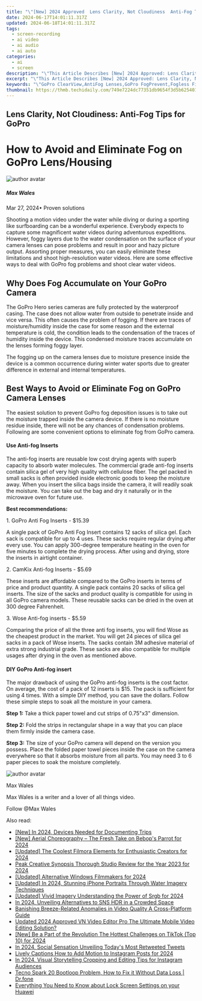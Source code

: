 ```yaml
---
title: "\"[New] 2024 Approved  Lens Clarity, Not Cloudiness  Anti-Fog Tips for GoPro\""
date: 2024-06-17T14:01:11.317Z
updated: 2024-06-18T14:01:11.317Z
tags: 
  - screen-recording
  - ai video
  - ai audio
  - ai auto
categories: 
  - ai
  - screen
description: "\"This Article Describes [New] 2024 Approved: Lens Clarity, Not Cloudiness: Anti-Fog Tips for GoPro\""
excerpt: "\"This Article Describes [New] 2024 Approved: Lens Clarity, Not Cloudiness: Anti-Fog Tips for GoPro\""
keywords: "\"GoPro ClearView,AntiFog Lenses,GoPro FogPrevent,Fogless Filters,LensClarityGoPro,NoCloudyLenses,GoPro Anti-Fog Tips\""
thumbnail: https://thmb.techidaily.com/749e7224dc77351db9654f3d5b625401a4538e3e09d897a36274e3de6aadbd39.jpg
---
```


## Lens Clarity, Not Cloudiness: Anti-Fog Tips for GoPro

# How to Avoid and Eliminate Fog on GoPro Lens/Housing

![author avatar](https://images.wondershare.com/filmora/article-images/max-wales-author.jpg)

##### Max Wales

 Mar 27, 2024• Proven solutions

 Shooting a motion video under the water while diving or during a sporting like surfboarding can be a wonderful experience. Everybody expects to capture some magnificent water videos during adventurous expeditions. However, foggy layers due to the water condensation on the surface of your camera lenses can pose problems and result in poor and hazy picture output. Assorting proper measures, you can easily eliminate these limitations and shoot high-resolution water videos. Here are some effective ways to deal with GoPro fog problems and shoot clear water videos.

## Why Does Fog Accumulate on Your GoPro Camera

 The GoPro Hero series cameras are fully protected by the waterproof casing. The case does not allow water from outside to penetrate inside and vice versa. This often causes the problem of fogging. If there are traces of moisture/humidity inside the case for some reason and the external temperature is cold, the condition leads to the condensation of the traces of humidity inside the device. This condensed moisture traces accumulate on the lenses forming foggy layer.

 The fogging up on the camera lenses due to moisture presence inside the device is a common occurrence during winter water sports due to greater difference in external and internal temperatures.

## Best Ways to Avoid or Eliminate Fog on GoPro Camera Lenses

 The easiest solution to prevent GoPro fog deposition issues is to take out the moisture trapped inside the camera device. If there is no moisture residue inside, there will not be any chances of condensation problems. Following are some convenient options to eliminate fog from GoPro camera.

#### Use Anti-fog Inserts

 The anti-fog inserts are reusable low cost drying agents with superb capacity to absorb water molecules. The commercial grade anti-fog inserts contain silica gel of very high quality with cellulose fiber. The gel packed in small sacks is often provided inside electronic goods to keep the moisture away. When you insert the silica bags inside the camera, it will readily soak the moisture. You can take out the bag and dry it naturally or in the microwave oven for future use.

**Best recommendations:**

 1\. GoPro Anti Fog Inserts - $15.39

 A single pack of GoPro Anti Fog Insert contains 12 sacks of silica gel. Each sack is compatible for up to 4 uses. These sacks require regular drying after every use. You can apply 300-degree temperature heating in the oven for five minutes to complete the drying process. After using and drying, store the inserts in airtight container.

 2\. CamKix Anti-fog Inserts - $5.69

 These inserts are affordable compared to the GoPro inserts in terms of price and product quantity. A single pack contains 20 sacks of silica gel inserts. The size of the sacks and product quality is compatible for using in all GoPro camera models. These reusable sacks can be dried in the oven at 300 degree Fahrenheit.

 3\. Wose Anti-fog inserts - $5.59

 Comparing the price of all the three anti fog inserts, you will find Wose as the cheapest product in the market. You will get 24 pieces of silica gel sacks in a pack of Wose inserts. The sacks contain 3M adhesive material of extra strong industrial grade. These sacks are also compatible for multiple usages after drying in the oven as mentioned above.

#### DIY GoPro Anti-fog insert

 The major drawback of using the GoPro anti-fog inserts is the cost factor. On average, the cost of a pack of 12 inserts is $15\. The pack is sufficient for using 4 times. With a simple DIY method, you can save the dollars. Follow these simple steps to soak all the moisture in your camera.

**Step 1:** Take a thick paper towel and cut strips of 0.75"x3" dimension.

**Step 2:** Fold the strips in rectangular shape in a way that you can place them firmly inside the camera case.

**Step 3:** The size of your GoPro camera will depend on the version you possess. Place the folded paper towel pieces inside the case on the camera everywhere so that it absorbs moisture from all parts. You may need 3 to 6 paper pieces to soak the moisture completely.

![author avatar](https://images.wondershare.com/filmora/article-images/max-wales-author.jpg)

Max Wales

Max Wales is a writer and a lover of all things video.

Follow @Max Wales


<ins class="adsbygoogle"
     style="display:block"
     data-ad-format="autorelaxed"
     data-ad-client="ca-pub-7571918770474297"
     data-ad-slot="1223367746"></ins>



<ins class="adsbygoogle"
     style="display:block"
     data-ad-client="ca-pub-7571918770474297"
     data-ad-slot="8358498916"
     data-ad-format="auto"
     data-full-width-responsive="true"></ins>


<span class="atpl-alsoreadstyle">Also read:</span>
<div><ul>
<li><a href="https://fox-boxes.techidaily.com/new-in-2024-devices-needed-for-documenting-trips/"><u>[New] In 2024, Devices Needed for Documenting Trips</u></a></li>
<li><a href="https://fox-boxes.techidaily.com/new-aerial-choreography-the-fresh-take-on-bebops-parrot-for-2024/"><u>[New] Aerial Choreography – The Fresh Take on Bebop's Parrot for 2024</u></a></li>
<li><a href="https://fox-boxes.techidaily.com/updated-the-coolest-filmora-elements-for-enthusiastic-creators-for-2024/"><u>[Updated] The Coolest Filmora Elements for Enthusiastic Creators for 2024</u></a></li>
<li><a href="https://fox-boxes.techidaily.com/peak-creative-synopsis-thorough-studio-review-for-the-year-2023-for-2024/"><u>Peak Creative Synopsis  Thorough Studio Review for the Year 2023 for 2024</u></a></li>
<li><a href="https://fox-boxes.techidaily.com/updated-alternative-windows-filmmakers-for-2024/"><u>[Updated] Alternative Windows Filmmakers for 2024</u></a></li>
<li><a href="https://fox-boxes.techidaily.com/updated-in-2024-stunning-iphone-portraits-through-water-imagery-techniques/"><u>[Updated] In 2024, Stunning iPhone Portraits Through Water Imagery Techniques</u></a></li>
<li><a href="https://fox-boxes.techidaily.com/updated-vivid-imagery-understanding-the-power-of-srgb-for-2024/"><u>[Updated] Vivid Imagery  Understanding the Power of Srgb for 2024</u></a></li>
<li><a href="https://some-skills.techidaily.com/in-2024-unveiling-alternatives-to-sns-hdr-in-a-crowded-space/"><u>In 2024, Unveiling Alternatives to SNS HDR in a Crowded Space</u></a></li>
<li><a href="https://sound-optimizing.techidaily.com/banishing-breeze-related-anomalies-in-video-quality-a-cross-platform-guide/"><u>Banishing Breeze-Related Anomalies in Video Quality A Cross-Platform Guide</u></a></li>
<li><a href="https://video-creation-software.techidaily.com/updated-2024-approved-vn-video-editor-pro-the-ultimate-mobile-video-editing-solution/"><u>Updated 2024 Approved VN Video Editor Pro The Ultimate Mobile Video Editing Solution?</u></a></li>
<li><a href="https://tiktok-video-files.techidaily.com/new-be-a-part-of-the-revolution-the-hottest-challenges-on-tiktok-top-10-for-2024/"><u>[New] Be a Part of the Revolution  The Hottest Challenges on TikTok (Top 10) for 2024</u></a></li>
<li><a href="https://twitter-videos.techidaily.com/in-2024-social-sensation-unveiling-todays-most-retweeted-tweets/"><u>In 2024, Social Sensation  Unveiling Today's Most Retweeted Tweets</u></a></li>
<li><a href="https://extra-approaches.techidaily.com/lively-captions-how-to-add-motion-to-instagram-posts-for-2024/"><u>Lively Captions  How to Add Motion to Instagram Posts for 2024</u></a></li>
<li><a href="https://instagram-videos.techidaily.com/in-2024-visual-storytelling-cropping-and-editing-tips-for-instagram-audiences/"><u>In 2024, Visual Storytelling  Cropping and Editing Tips for Instagram Audiences</u></a></li>
<li><a href="https://howto.techidaily.com/tecno-spark-20-bootloop-problem-how-to-fix-it-without-data-loss-drfone-by-drfone-fix-android-problems-fix-android-problems/"><u>Tecno Spark 20 Bootloop Problem, How to Fix it Without Data Loss | Dr.fone</u></a></li>
<li><a href="https://android-unlock.techidaily.com/everything-you-need-to-know-about-lock-screen-settings-on-your-huawei-by-drfone-android/"><u>Everything You Need to Know about Lock Screen Settings on your Huawei</u></a></li>
</ul></div>
